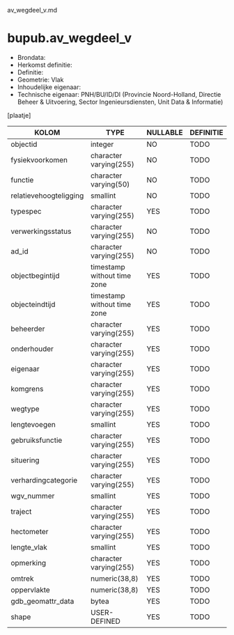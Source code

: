 av_wegdeel_v.md

# bupub.av_wegdeel_v


* Brondata: 
* Herkomst definitie: 
* Definitie: 
* Geometrie: Vlak
* Inhoudelijke eigenaar: 
* Technische eigenaar: PNH/BU/ID/DI (Provincie Noord-Holland, Directie Beheer & Uitvoering, Sector Ingenieursdiensten, Unit Data & Informatie)

[plaatje]


|KOLOM                            |TYPE                       |NULLABLE|DEFINITIE|
|------                           |----                       |-----   |-----    |
|objectid                         |integer                    |NO      |TODO|
|fysiekvoorkomen                  |character varying(255)     |NO      |TODO|
|functie                          |character varying(50)      |NO      |TODO|
|relatievehoogteligging           |smallint                   |NO      |TODO|
|typespec                         |character varying(255)     |YES     |TODO|
|verwerkingsstatus                |character varying(255)     |NO      |TODO|
|ad_id                            |character varying(255)     |NO      |TODO|
|objectbegintijd                  |timestamp without time zone|YES     |TODO|
|objecteindtijd                   |timestamp without time zone|YES     |TODO|
|beheerder                        |character varying(255)     |YES     |TODO|
|onderhouder                      |character varying(255)     |YES     |TODO|
|eigenaar                         |character varying(255)     |YES     |TODO|
|komgrens                         |character varying(255)     |YES     |TODO|
|wegtype                          |character varying(255)     |YES     |TODO|
|lengtevoegen                     |smallint                   |YES     |TODO|
|gebruiksfunctie                  |character varying(255)     |YES     |TODO|
|situering                        |character varying(255)     |YES     |TODO|
|verhardingcategorie              |character varying(255)     |YES     |TODO|
|wgv_nummer                       |smallint                   |YES     |TODO|
|traject                          |character varying(255)     |YES     |TODO|
|hectometer                       |character varying(255)     |YES     |TODO|
|lengte_vlak                      |smallint                   |YES     |TODO|
|opmerking                        |character varying(255)     |YES     |TODO|
|omtrek                           |numeric(38,8)              |YES     |TODO|
|oppervlakte                      |numeric(38,8)              |YES     |TODO|
|gdb_geomattr_data                |bytea                      |YES     |TODO|
|shape                            |USER-DEFINED               |YES     |TODO|
